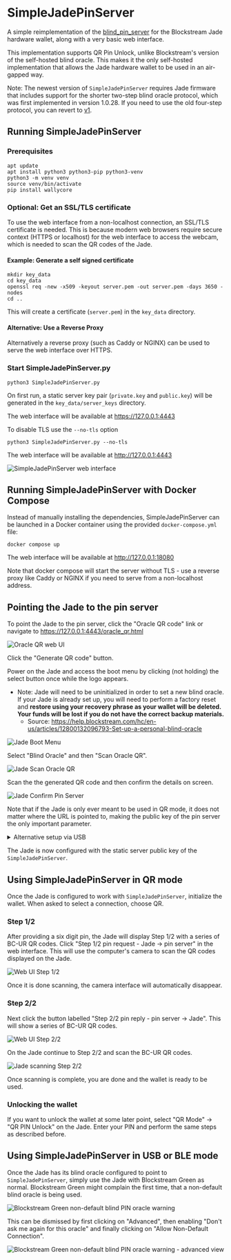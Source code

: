 SimpleJadePinServer
===================

A simple reimplementation of the [blind_pin_server](https://github.com/Blockstream/blind_pin_server) for the Blockstream Jade hardware wallet, along with a very basic web interface.

This implementation supports QR Pin Unlock, unlike Blockstream's version of the self-hosted blind oracle. This makes it the only self-hosted implementation that allows the Jade hardware wallet to be used in an air-gapped way.

Note: The newest version of `SimpleJadePinServer` requires Jade firmware that includes support for the shorter two-step blind oracle protocol, which was first implemented in version 1.0.28. If you need to use the old four-step protocol, you can revert to [v1](https://github.com/Filiprogrammer/SimpleJadePinServer/tree/v1).

Running SimpleJadePinServer
---------------------------

### Prerequisites

```console
apt update
apt install python3 python3-pip python3-venv
python3 -m venv venv
source venv/bin/activate
pip install wallycore
```

### Optional: Get an SSL/TLS certificate

To use the web interface from a non-localhost connection, an SSL/TLS certificate is needed. This is because modern web browsers require secure context (HTTPS or localhost) for the web interface to access the webcam, which is needed to scan the QR codes of the Jade.

#### Example: Generate a self signed certificate

```console
mkdir key_data
cd key_data
openssl req -new -x509 -keyout server.pem -out server.pem -days 3650 -nodes
cd ..
```

This will create a certificate (`server.pem`) in the `key_data` directory.

#### Alternative: Use a Reverse Proxy

Alternatively a reverse proxy (such as Caddy or NGINX) can be used to serve the web interface over HTTPS.

### Start SimpleJadePinServer.py

```console
python3 SimpleJadePinServer.py
```

On first run, a static server key pair (`private.key` and `public.key`) will be generated in the `key_data/server_keys` directory.

The web interface will be available at https://127.0.0.1:4443

To disable TLS use the `--no-tls` option

```console
python3 SimpleJadePinServer.py --no-tls
```

The web interface will be available at http://127.0.0.1:4443

![SimpleJadePinServer web interface](docs/images/webui.png)

Running SimpleJadePinServer with Docker Compose
-----------------------------------------------

Instead of manually installing the dependencies, SimpleJadePinServer can be launched in a Docker container using the provided `docker-compose.yml` file:

```console
docker compose up
```

The web interface will be available at http://127.0.0.1:18080

Note that docker compose will start the server without TLS - use a reverse proxy like Caddy or NGINX if you need to serve from a non-localhost address.

Pointing the Jade to the pin server
-----------------------------------

To point the Jade to the pin server, click the "Oracle QR code" link or navigate to https://127.0.0.1:4443/oracle_qr.html

![Oracle QR web UI](docs/images/webui_oracle_qr.png)

Click the "Generate QR code" button.

Power on the Jade and access the boot menu by clicking (not holding) the select button once while the logo appears.
- Note: Jade will need to be uninitialized in order to set a new blind oracle. If your Jade is already set up, you will need to perform a factory reset and **restore using your recovery phrase as your wallet will be deleted. Your funds will be lost if you do not have the correct backup materials.**
  - Source: https://help.blockstream.com/hc/en-us/articles/12800132096793-Set-up-a-personal-blind-oracle

![Jade Boot Menu](docs/images/jade_boot_menu_blind_oracle.png)

Select "Blind Oracle" and then "Scan Oracle QR".

![Jade Scan Oracle QR](docs/images/jade_blind_oracle_scan_qr.png)

Scan the the generated QR code and then confirm the details on screen.

![Jade Confirm Pin Server](docs/images/jade_confirm_pin_server.png)

Note that if the Jade is only ever meant to be used in QR mode, it does not matter where the URL is pointed to, making the public key of the pin server the only important parameter.

<details>
<summary>Alternative setup via USB</summary>

An alternate way of pointing the Jade to a custom pin server is via a USB connection to a computer using the `set_jade_pinserver.py` script in the Jade repository.

```console
git clone https://github.com/Blockstream/Jade
cd Jade
python3 set_jade_pinserver.py --serialport <ENTERJADESERIALPORT> --set-pubkey path/to/SimpleJadePinServer/public.key --set-url http://127.0.0.1:8086
```
</details>

The Jade is now configured with the static server public key of the `SimpleJadePinServer`.

Using SimpleJadePinServer in QR mode
------------------------------------

Once the Jade is configured to work with `SimpleJadePinServer`, initialize the wallet. When asked to select a connection, choose QR.

### Step 1/2

After providing a six digit pin, the Jade will display Step 1/2 with a series of BC-UR QR codes. Click "Step 1/2 pin request - Jade &rarr; pin server" in the web interface. This will use the computer's camera to scan the QR codes displayed on the Jade.

![Web UI Step 1/2](docs/images/webui_step1.png)

Once it is done scanning, the camera interface will automatically disappear.

### Step 2/2

Next click the button labelled "Step 2/2 pin reply - pin server &rarr; Jade". This will show a series of BC-UR QR codes.

![Web UI Step 2/2](docs/images/webui_step2.png)

On the Jade continue to Step 2/2 and scan the BC-UR QR codes.

![Jade scanning Step 2/2](docs/images/jade_scanning_step2.png)

Once scanning is complete, you are done and the wallet is ready to be used.

### Unlocking the wallet

If you want to unlock the wallet at some later point, select "QR Mode" -> "QR PIN Unlock" on the Jade. Enter your PIN and perform the same steps as described before.

Using SimpleJadePinServer in USB or BLE mode
--------------------------------------------

Once the Jade has its blind oracle configured to point to `SimpleJadePinServer`, simply use the Jade with Blockstream Green as normal. Blockstream Green might complain the first time, that a non-default blind oracle is being used.

![Blockstream Green non-default blind PIN oracle warning](docs/images/green_non_default_oracle_warning.png)

This can be dismissed by first clicking on "Advanced", then enabling "Don't ask me again for this oracle" and finally clicking on "Allow Non-Default Connection".

![Blockstream Green non-default blind PIN oracle warning - advanced view](docs/images/green_non_default_oracle_warning_advanced.png)
